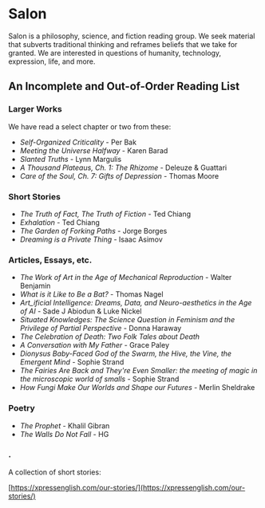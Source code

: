 # Salon

Salon is a philosophy, science, and fiction reading group. We seek material that subverts traditional thinking and reframes beliefs that we take for granted. We are interested in questions of humanity, technology, expression, life, and more.

## An Incomplete and Out-of-Order Reading List


### Larger Works

We have read a select chapter or two from these:

  - *Self-Organized Criticality* - Per Bak
  - *Meeting the Universe Halfway* - Karen Barad
  - *Slanted Truths* - Lynn Margulis
  - *A Thousand Plateaus, Ch. 1: The Rhizome* - Deleuze & Guattari 
  - *Care of the Soul, Ch. 7: Gifts of Depression* - Thomas Moore

### Short Stories

  - *The Truth of Fact, The Truth of Fiction* - Ted Chiang
  - *Exhalation* - Ted Chiang
  - *The Garden of Forking Paths* - Jorge Borges
  - *Dreaming is a Private Thing* - Isaac Asimov

### Articles, Essays, etc.

  - *The Work of Art in the Age of Mechanical Reproduction* - Walter Benjamin
  - *What is it Like to Be a Bat?* - Thomas Nagel
  - *Art_ificial Intelligence: Dreams, Data, and Neuro-aesthetics in the Age of AI* - Sade J Abiodun & Luke Nickel
  - *Situated Knowledges: The Science Question in Feminism and the Privilege of Partial
Perspective* - Donna Haraway
  - *The Celebration of Death: Two Folk Tales about Death*
  - *A Conversation with My Father* - Grace Paley
  - *Dionysus Baby-Faced God of the Swarm, the Hive, the Vine, the Emergent Mind* - Sophie Strand
  - *The Fairies Are Back and They're Even Smaller: the meeting of magic in the microscopic world of smalls* - Sophie Strand
  - *How Fungi Make Our Worlds and Shape our Futures* - Merlin Sheldrake
 
### Poetry

  - *The Prophet* - Khalil Gibran
  - *The Walls Do Not Fall* - HG

### .

A collection of short stories:

[https://xpressenglish.com/our-stories/](https://xpressenglish.com/our-stories/)